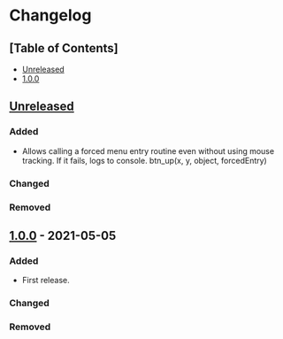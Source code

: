 # Changelog

## [Table of Contents]
- [Unreleased](#unreleased)
- [1.0.0](#100---2021-05-05)

## [Unreleased][]
### Added
- Allows calling a forced menu entry routine even without using mouse tracking. If it fails, logs to console. btn_up(x, y, object, forcedEntry)
### Changed

### Removed

## [1.0.0] - 2021-05-05
### Added
- First release.

### Changed

### Removed

[Unreleased]: https://github.com/regorxxx/Menu-Framework-SMP/compare/v1.0.0...HEAD
[1.0.0]: https://github.com/regorxxx/Menu-Framework-SMP/compare/1f1ae22...v1.0.0
